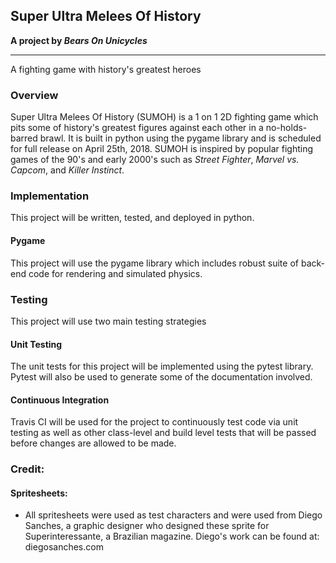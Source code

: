## Super Ultra Melees Of History
**A project by *Bears On Unicycles***
<hr>

A fighting game with history's greatest heroes

### Overview
Super Ultra Melees Of History (SUMOH) is a 1 on 1 2D fighting game which pits some of history's greatest figures against each other in a no-holds-barred brawl. It is built in python using the pygame library and is scheduled for full release on April 25th, 2018. SUMOH is inspired by popular fighting games of the 90's and early 2000's such as *Street Fighter*, *Marvel vs. Capcom*, and *Killer Instinct*.

### Implementation
This project will be written, tested, and deployed in python. 

#### Pygame
This project will use the pygame library which includes robust suite 
of back-end code for rendering and simulated physics.


### Testing
This project will use two main testing strategies

#### Unit Testing
The unit tests for this project will be implemented using the
pytest library. Pytest will also be used to generate some of the 
documentation involved.

#### Continuous Integration
Travis CI will be used for the project to continuously test code
via unit testing as well as other class-level and build level tests
that will be passed before changes are allowed to be made.

### Credit:

#### Spritesheets:
- All spritesheets were used as test characters and were used from Diego Sanches, a graphic designer who designed these sprite for Superinteressante, a Brazilian magazine. Diego's work can be found at: diegosanches.com

